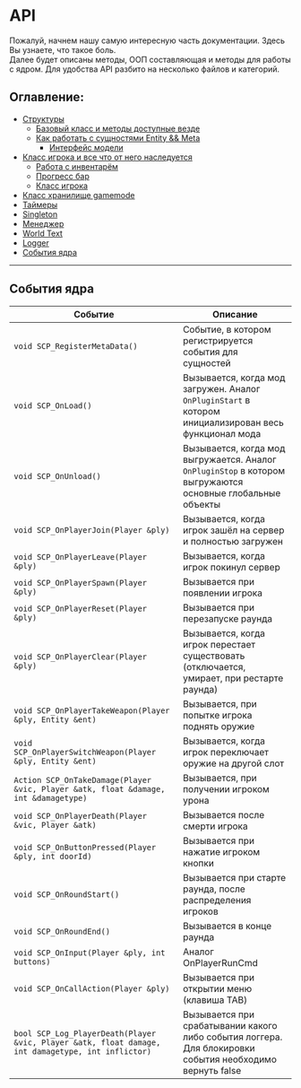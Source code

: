# API

Пожалуй, начнем нашу самую интересную часть документации. Здесь Вы узнаете, что такое боль.  
Далее будет описаны методы, ООП составляющая и методы для работы с ядром. Для удобства API разбито на несколько файлов и категорий.

## Оглавление:  
- [Структуры]()  
  - [Базовый класс и методы доступные везде]()
  - [Как работать с сущностями Entity && Meta](/docs/API/RU/Entity.md)
    - [Интерфейс модели](/docs/API/RU/Entity/Model.md)
- [Класс игрока и все что от него наследуется](/docs/API/RU/Player.md)
  - [Работа с инвентарём](/docs/API/RU/Player/Inventory.md)
  - [Прогресс бар](/docs/API/RU/Player/Progress.md)
  - [Класс игрока](/docs/API/RU/Player/Class.md)
- [Класс хранилище gamemode]()
- [Таймеры]()
- [Singleton]()
- [Менеджер]()
- [World Text]()
- [Logger]()
- [События ядра](/docs/%5BRU%5D%20API.md#%D0%BE%D0%BF%D0%B8%D1%81%D0%B0%D0%BD%D0%B8%D1%8F-%D1%84%D1%83%D0%BD%D0%BA%D1%86%D0%B8%D0%B9-%D0%B8-%D1%81%D0%BE%D0%B1%D1%8B%D1%82%D0%B8%D0%B9-%D1%8F%D0%B4%D1%80%D0%B0)

------------------

## События ядра

| Событие       | Описание |
| ------------- | ---------|
| `void SCP_RegisterMetaData()` | Событие, в котором регистрируется события для сущностей  |
| `void SCP_OnLoad()` | Вызывается, когда мод загружен. Аналог `OnPluginStart` в котором инициализирован весь функционал мода  |
| `void SCP_OnUnload()` | Вызывается, когда мод выгружается. Аналог `OnPluginStop` в котором выгружаются основные глобальные объекты |
| `void SCP_OnPlayerJoin(Player &ply)` | Вызывается, когда игрок зашёл на сервер и полностью загружен  |
| `void SCP_OnPlayerLeave(Player &ply)` | Вызывается, когда игрок покинул сервер  |
| `void SCP_OnPlayerSpawn(Player &ply)` | Вызывается при появлении игрока  |
| `void SCP_OnPlayerReset(Player &ply)` | Вызывается при перезапуске раунда  |
| `void SCP_OnPlayerClear(Player &ply)` | Вызывается, когда игрок перестает существовать (отключается, умирает, при рестарте раунда)  |
| `void SCP_OnPlayerTakeWeapon(Player &ply, Entity &ent)` | Вызывается, при попытке игрока поднять оружие  |
| `void SCP_OnPlayerSwitchWeapon(Player &ply, Entity &ent)` | Вызывается, когда игрок переключает оружие на другой слот  |
| `Action SCP_OnTakeDamage(Player &vic, Player &atk, float &damage, int &damagetype)` | Вызывается, при получении игроком урона  |
| `void SCP_OnPlayerDeath(Player &vic, Player &atk)` | Вызывается после смерти игрока  |
| `void SCP_OnButtonPressed(Player &ply, int doorId)` | Вызывается при нажатие игроком кнопки  |
| `void SCP_OnRoundStart()` | Вызывается при старте раунда, после распределения игроков  |
| `void SCP_OnRoundEnd()` | Вызывается в конце раунда  |
| `void SCP_OnInput(Player &ply, int buttons)` | Аналог OnPlayerRunCmd  |
| `void SCP_OnCallAction(Player &ply)` | Вызывается при открытии меню (клавиша TAB)  |
| `bool SCP_Log_PlayerDeath(Player &vic, Player &atk, float damage, int damagetype, int inflictor)` | Вызывается при срабатывании какого либо события логгера. Для блокировки события необходимо вернуть false  |